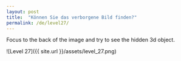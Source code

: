 ```yaml
---
layout: post
title:  "Können Sie das verborgene Bild finden?"
permalink: /de/level27/
---
```

Focus to the back of the image and try to see the hidden 3d object.

![Level 27]({{ site.url }}/assets/level_27.png)